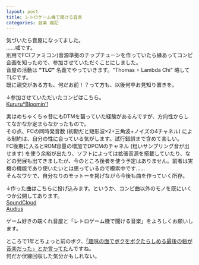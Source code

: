 ```yaml
---
layout: post
title: レトロゲーム機で聞ける音楽
categories: 音楽 雑記
---
```


気づいたら音屋になってました。  
……嘘です。  
別用でFC(ファミコン)音源準拠のチップチューンを作っていたら縁あってコンピ企画を知ったので、参加させていただくことにしました。  
音屋の活動は **"TLC"** 名義でやっていきます。"Thomas = Lambda Chi" 略してTLCです。  
既に親交がある方も、何だお前！？って方も、以後何卒お見知り置きを。

↓参加させていただいたコンピはこちら。  
[Kururu*Bloomin'!](https://kbrec.bandcamp.com/album/kururu-bloomin)

実はめちゃくちゃ昔にもDTMを齧っていた経験があるんですが、方向性からしてなかなか定まらなかったもので。  
その点、FCの同時発音数 (初期だと矩形波×2+三角波+ノイズの4チャネル) による制約は、自分の性に合っている気がします。試行錯誤まで含めて楽しい。  
FC後期に入るとROM容量の増加でDPCMのチャネル (粗いサンプリング音が出せます) を使う余裕が出たり、ソフトによっては拡張音源を搭載していたり、などの発展も出てきましたが、今のところ後者を使う予定はありません。前者は実機の機能であり使いたいとは思っているので模索中です……  
そんなワケで、自分なりのモットーを掲げながら今後も曲を作っていく所存。

↓作った曲はこちらに投げ込みます。というか、コンピ曲以外のモノを既にいくつか公開してあります。  
[SoundCloud](https://soundcloud.com/user-115545203)  
[Audius](https://audius.co/tlcmany)

ゲーム好きの端くれ音屋と「レトロゲーム機で聞ける音楽」をよろしくお願いします。

ところで1年とちょっと前のボク、[「趣味の面でボクをボクたらしめる最後の砦が音楽だった」とか言ってた](/2020-01-24-music/)んですね。  
何だか伏線回収した気分かもしれない。
